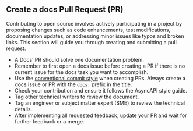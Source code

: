 ## Create a docs Pull Request (PR)
Contributing to open source involves actively participating in a project by proposing changes such as code enhancements, test modifications, documentation updates, or addressing minor issues like typos and broken links. This section will guide you through creating and submitting a pull request.

- A Docs’ PR should solve one documentation problem. 
- Remember to first open a docs issue before creating a PR if there is no current issue for the docs task you want to accomplish. 
- Use the [conventional commit style](https://github.com/asyncapi/.github/blob/master/CONTRIBUTING.md#conventional-commits) when creating PRs. Always create a docs issue or PR with the `docs:` prefix in the title. 
- Check your contribution and ensure it follows the AsyncAPI style guide.
- Tag other technical writers to review the document. 
- Tag an engineer or subject matter expert (SME) to review the technical details.
- After implementing all requested feedback, update your PR and wait for further feedback or a merge.
